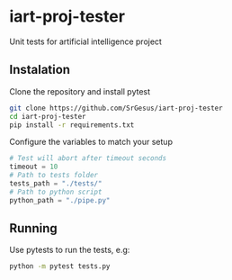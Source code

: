 # iart-proj-tester
Unit tests for artificial intelligence project

## Instalation
Clone the repository and install pytest
```bash
git clone https://github.com/SrGesus/iart-proj-tester
cd iart-proj-tester
pip install -r requirements.txt
```
Configure the variables to match your setup
```python
# Test will abort after timeout seconds
timeout = 10
# Path to tests folder
tests_path = "./tests/"
# Path to python script
python_path = "./pipe.py"
```

## Running
Use pytests to run the tests, e.g:
```bash
python -m pytest tests.py 
```